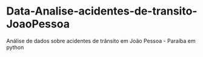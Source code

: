 # Data-Analise-acidentes-de-transito-JoaoPessoa
Análise de dados sobre acidentes de trânsito em João Pessoa - Paraíba em python
